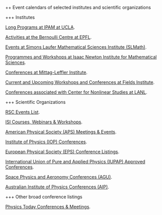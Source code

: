 ++ Event calendars of selected institutes and scientific organizations

+++ Institutes

[Long Programs at IPAM at UCLA](https://www.ipam.ucla.edu/programs/long-programs/).

[Activities at the Bernoulli Centre at EPFL](https://bernoulli.epfl.ch/internal-programs/).

[Events at Simons Laufer Mathematical Sciences Institute (SLMath)](https://www.slmath.org/workshops).

[Programmes and Workshops at Isaac Newton Institute for Mathematical Sciences](https://www.newton.ac.uk/events/programmes-workshops/).

[Conferences at Mittag-Leffler Institute](https://www.mittag-leffler.se/conferences/?).

[Current and Upcoming Workshops and Conferences at Fields Institute](http://www.fields.utoronto.ca/activities/workshops).

[Conferences associated with Center for Nonlinear Studies at LANL](https://cnls.lanl.gov/external/Conferences.php).

+++ Scientific Organizations

[RSC Events List](https://www.rsc.org/events).

[ISI Courses, Webinars & Workshops](https://isi-web.org/courses-webinars-workshops).

[American Physical Society (APS) Meetings & Events](https://www.aps.org/meetings/).

[Institute of Physics (IOP) Conferences](https://www.iop.org/events).

[European Physical Society (EPS) Conference Listings](https://www.eps.org/page/events).

[International Union of Pure and Applied Physics (IUPAP) Approved Conferences](https://iupap.org/conferences/approved-conferences/).

[Space Physics and Aeronomy Conferences (AGU)](https://www.agu.org/Events).

[Australian Institute of Physics Conferences (AIP)](https://www.aip.org/conferences).

+++ Other broad conference listings

[Physics Today Conferences & Meetings](https://physicstoday.scitation.org/conferences).

